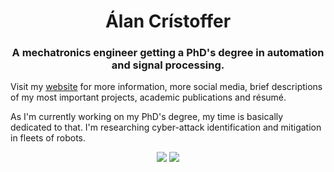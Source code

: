<h1 align="center">Álan Crístoffer</h1>

<h3 align="center">
    A mechatronics engineer getting a PhD's degree in automation and signal processing.
</h3>

Visit my [website](https://acristoffers.me) for more information, more social
media, brief descriptions of my most important projects, academic publications
and résumé.

As I'm currently working on my PhD's degree, my time is basically dedicated
to that. I'm researching cyber-attack identification and mitigation in fleets of robots.

<p align="center">
    <img src="https://github-readme-stats-git-masterrstaa-rickstaa.vercel.app/api/top-langs/?username=acristoffers&layout=compact&hide=html" />
    <img src="https://github-readme-stats-git-masterrstaa-rickstaa.vercel.app/api?username=acristoffers&show_icons=true" />
</p>
